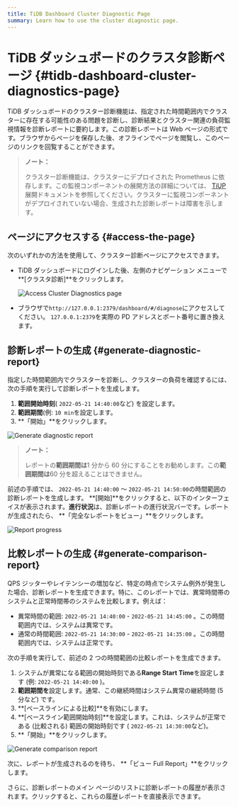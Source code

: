 ```yaml
---
title: TiDB Dashboard Cluster Diagnostic Page
summary: Learn how to use the cluster diagnostic page.
---
```


# TiDB ダッシュボードのクラスタ診断ページ {#tidb-dashboard-cluster-diagnostics-page}

TiDB ダッシュボードのクラスター診断機能は、指定された時間範囲内でクラスターに存在する可能性のある問題を診断し、診断結果とクラスター関連の負荷監視情報を診断レポートに要約します。この診断レポートは Web ページの形式です。ブラウザからページを保存した後、オフラインでページを閲覧し、このページのリンクを回覧することができます。

> **ノート：**
>
> クラスター診断機能は、クラスターにデプロイされた Prometheus に依存します。この監視コンポーネントの展開方法の詳細については、 [TiUP](/tiup/tiup-overview.md)展開ドキュメントを参照してください。クラスターに監視コンポーネントがデプロイされていない場合、生成された診断レポートは障害を示します。

## ページにアクセスする {#access-the-page}

次のいずれかの方法を使用して、クラスター診断ページにアクセスできます。

-   TiDB ダッシュボードにログインした後、左側のナビゲーション メニューで**[クラスタ診断]**をクリックします。

    ![Access Cluster Diagnostics page](https://download.pingcap.com/images/docs/dashboard/dashboard-diagnostics-access-v650.png)

-   ブラウザで`http://127.0.0.1:2379/dashboard/#/diagnose`にアクセスしてください。 `127.0.0.1:2379`を実際の PD アドレスとポート番号に置き換えます。

## 診断レポートの生成 {#generate-diagnostic-report}

指定した時間範囲内でクラスターを診断し、クラスターの負荷を確認するには、次の手順を実行して診断レポートを生成します。

1.  **範囲開始時刻**( `2022-05-21 14:40:00`など) を設定します。
2.  **範囲期間**(例: `10 min`を設定します。
3.  **「開始」**をクリックします。

![Generate diagnostic report](https://download.pingcap.com/images/docs/dashboard/dashboard-diagnostics-gen-report-v650.png)

> **ノート：**
>
> レポートの**範囲期間は**1 分から 60 分にすることをお勧めします。この**範囲期間は**60 分を超えることはできません。

前述の手順では、 `2022-05-21 14:40:00` ～ `2022-05-21 14:50:00`の時間範囲の診断レポートを生成します。 **[開始]**をクリックすると、以下のインターフェイスが表示されます。**進行状況**は、診断レポートの進行状況バーです。レポートが生成されたら、 **「完全なレポートをビュー」**をクリックします。

![Report progress](https://download.pingcap.com/images/docs/dashboard/dashboard-diagnostics-gen-process-v650.png)

## 比較レポートの生成 {#generate-comparison-report}

QPS ジッターやレイテンシーの増加など、特定の時点でシステム例外が発生した場合、診断レポートを生成できます。特に、このレポートでは、異常時間帯のシステムと正常時間帯のシステムを比較します。例えば：

-   異常時間の範囲: `2022-05-21 14:40:00` - `2022-05-21 14:45:00` 。この時間範囲内では、システムは異常です。
-   通常の時間範囲: `2022-05-21 14:30:00` - `2022-05-21 14:35:00` 。この時間範囲内では、システムは正常です。

次の手順を実行して、前述の 2 つの時間範囲の比較レポートを生成できます。

1.  システムが異常になる範囲の開始時刻である**Range Start Time**を設定します (例: `2022-05-21 14:40:00` )。
2.  **範囲期間を**設定します。通常、この継続時間はシステム異常の継続時間 (5 分など) です。
3.  **[ベースラインによる比較]**を有効にします。
4.  **[ベースライン範囲開始時刻]**を設定します。これは、システムが正常である (比較される) 範囲の開始時刻です ( `2022-05-21 14:30:00`など)。
5.  **「開始」**をクリックします。

![Generate comparison report](https://download.pingcap.com/images/docs/dashboard/dashboard-diagnostics-gen-compare-report-v650.png)

次に、レポートが生成されるのを待ち、 **「ビュー Full Report」**をクリックします。

さらに、診断レポートのメイン ページのリストに診断レポートの履歴が表示されます。クリックすると、これらの履歴レポートを直接表示できます。
